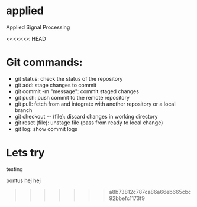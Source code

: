 # applied
Applied Signal Processing


<<<<<<< HEAD
# Git commands:
*   git status: check the status of the repository
*   git add: stage changes to commit
*   git commit -m "message": commit staged changes
*   git push: push commit to the remote repository
*   git pull: fetch from and integrate with another repository or a local branch
*   git checkout -- (file): discard changes in working directory
*   git reset (file): unstage file (pass from ready to local change)
*   git log: show commit logs

Lets try
=======
testing

pontus hej hej
>>>>>>> a8b73812c787ca86a66eb665cbc92bbefc1173f9
